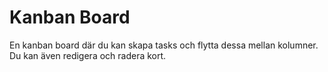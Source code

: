 # Kanban Board

En kanban board där du kan skapa tasks och flytta dessa mellan kolumner. Du kan även redigera och radera kort.
